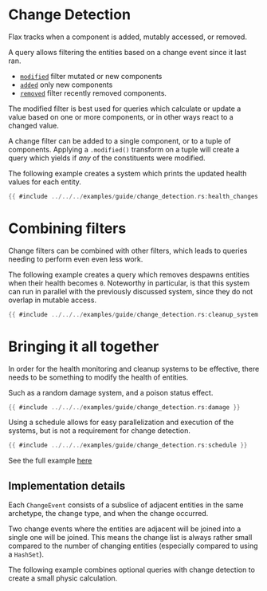 # Change Detection

Flax tracks when a component is added, mutably accessed, or removed.

A query allows filtering the entities based on a change event since it last ran.

- [`modified`](https://docs.rs/flax/latest/flax/trait.FetchExt.html#method.modified) filter mutated or new components
- [`added`](https://docs.rs/flax/latest/flax/trait.FetchExt.html#method.added) only new components
- [`removed`](https://docs.rs/flax/latest/flax/trait.FetchExt.html#method.removed) filter recently removed components.

The modified filter is best used for queries which calculate or update a value
based on one or more components, or in other ways react to a changed value.

A change filter can be added to a single component, or to a tuple of components. Applying a `.modified()` transform on a tuple will create a query which yields if *any* of the constituents were modified.

The following example creates a system which prints the updated health values
for each entity.

```rust
{{ #include ../../../examples/guide/change_detection.rs:health_changes }}
```

# Combining filters

Change filters can be combined with other filters, which leads to queries needing to perform even even less work.

The following example creates a query which removes despawns entities when their
health becomes `0`. Noteworthy in particular, is that this system can run in
parallel with the previously discussed system, since they do not overlap in
mutable access.

```rust
{{ #include ../../../examples/guide/change_detection.rs:cleanup_system }}
```

# Bringing it all together

In order for the health monitoring and cleanup systems to be effective, there
needs to be something to modify the health of entities.

Such as a random damage system, and a poison status effect.

```rust
{{ #include ../../../examples/guide/change_detection.rs:damage }}
```

Using a schedule allows for easy parallelization and execution of the systems, but
is not a requirement for change detection.

```rust
{{ #include ../../../examples/guide/change_detection.rs:schedule }}
```

See the full example [here](https://github.com/ten3roberts/flax/blob/main/examples/guide/change_detection.rs)

## Implementation details

Each `ChangeEvent` consists of a subslice of adjacent entities in the same
archetype, the change type, and when the change occurred.

Two change events where the entities are adjacent will be joined into a single
one will be joined. This means the change list is always rather small compared
to the number of changing entities (especially compared to using a `HashSet`).

The following example combines optional queries with change detection to create
a small physic calculation.
